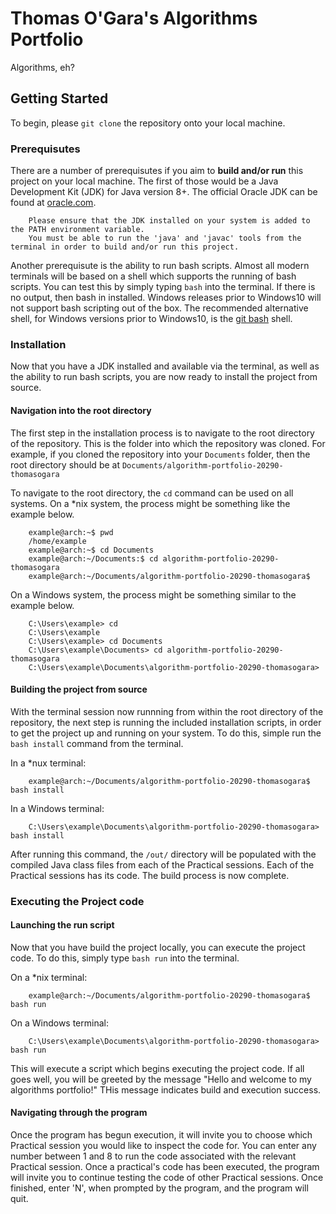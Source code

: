 # Thomas O'Gara's Algorithms Portfolio
Algorithms, eh?

## Getting Started
To begin, please `git clone` the repository onto your local machine.

### Prerequisutes
There are a number of prerequisutes if you aim to **build and/or run** this project on your local machine. The first of those would be a Java Development Kit (JDK) for Java version 8+. The official Oracle JDK can be found at [oracle.com](https://www.oracle.com/java/technologies/javase-jdk8-downloads.html).  

        Please ensure that the JDK installed on your system is added to the PATH environment variable.
        You must be able to run the 'java' and 'javac' tools from the terminal in order to build and/or run this project.

Another prerequisute is the ability to run bash scripts. Almost all modern terminals will be based on a shell which supports the running of bash scripts. You can test this by simply typing `bash` into the terminal. If there is no output, then bash in installed. Windows releases prior to Windows10 will not support bash scripting out of the box. The recommended alternative shell, for Windows versions prior to Windows10, is the [git bash](https://gitforwindows.org/) shell.

### Installation
Now that you have a JDK installed and available via the terminal, as well as the ability to run bash scripts, you are now ready to install the project from source.
#### Navigation into the root directory
The first step in the installation process is to navigate to the root directory of the repository. This is the folder into which the repository was cloned. For example, if you cloned the repository into your `Documents` folder, then the root directory should be at `Documents/algorithm-portfolio-20290-thomasogara`

To navigate to the root directory, the `cd` command can be used on all systems. On a *nix system, the process might be something like the example below.

        example@arch:~$ pwd
        /home/example
        example@arch:~$ cd Documents
        example@arch:~/Documents:$ cd algorithm-portfolio-20290-thomasogara
        example@arch:~/Documents/algorithm-portfolio-20290-thomasogara$ 

On a Windows system, the process might be something similar to the example below.

        C:\Users\example> cd
        C:\Users\example
        C:\Users\example> cd Documents
        C:\Users\example\Documents> cd algorithm-portfolio-20290-thomasogara
        C:\Users\example\Documents\algorithm-portfolio-20290-thomasogara> 

#### Building the project from source
With the terminal session now runnning from within the root directory of the repository, the next step is running the included installation scripts, in order to get the project up and running on your system. To do this, simple run the `bash install` command from the terminal.

In a *nux terminal:

        example@arch:~/Documents/algorithm-portfolio-20290-thomasogara$ bash install

In a Windows terminal:

        C:\Users\example\Documents\algorithm-portfolio-20290-thomasogara> bash install

After running this command, the `/out/` directory will be populated with the compiled Java class files from each of the Practical sessions. Each of the Practical sessions has its code. The build process is now complete.

### Executing the Project code
#### Launching the run script
Now that you have build the project locally, you can execute the project code. To do this, simply type `bash run` into the terminal.

On a *nix terminal:

        example@arch:~/Documents/algorithm-portfolio-20290-thomasogara$ bash run
        
On a Windows terminal:

        C:\Users\example\Documents\algorithm-portfolio-20290-thomasogara> bash run
        
This will execute a script which begins executing the project code. If all goes well, you will be greeted by the message "Hello and welcome to my algorithms portfolio!" THis message indicates build and execution success.

#### Navigating through the program
Once the program has begun execution, it will invite you to choose which Practical session you would like to inspect the code for. You can enter any number between 1 and 8 to run the code associated with the relevant Practical session. Once a practical's code has been executed, the program will invite you to continue testing the code of other Practical sessions. Once finished, enter 'N', when prompted by the program, and the program will quit.


         